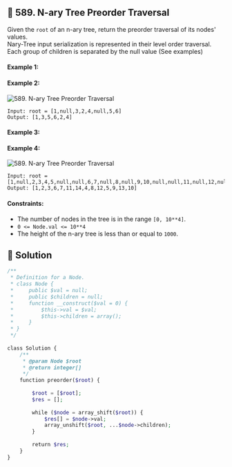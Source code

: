 ## 📝 589. N-ary Tree Preorder Traversal  
Given the `root` of an n-ary tree, return the preorder traversal of its nodes' values.  
Nary-Tree input serialization is represented in their level order traversal. Each group of children is separated by the null value (See examples)  
     
  
#### Example 1:  
#### Example 2:  
![589. N-ary Tree Preorder Traversal](https://assets.leetcode.com/uploads/2018/10/12/narytreeexample.png)

```
Input: root = [1,null,3,2,4,null,5,6]
Output: [1,3,5,6,2,4]

```
#### Example 3:  
#### Example 4:  
![589. N-ary Tree Preorder Traversal](https://assets.leetcode.com/uploads/2019/11/08/sample_4_964.png)

```
Input: root = [1,null,2,3,4,5,null,null,6,7,null,8,null,9,10,null,null,11,null,12,null,13,null,null,14]
Output: [1,2,3,6,7,11,14,4,8,12,5,9,13,10]

```
  
#### Constraints:  
+ The number of nodes in the tree is in the range `[0, 10**4]`.  
+ `0 <= Node.val <= 10**4`  
+ The height of the n-ary tree is less than or equal to `1000`.  
  
## 📝 Solution 
```php  
/**  
 * Definition for a Node.  
 * class Node {  
 *     public $val = null;  
 *     public $children = null;  
 *     function __construct($val = 0) {  
 *         $this->val = $val;  
 *         $this->children = array();  
 *     }  
 * }  
 */  
  
class Solution {  
    /**  
     * @param Node $root  
     * @return integer[]  
     */  
    function preorder($root) {  
          
        $root = [$root];  
        $res = [];  
  
        while ($node = array_shift($root)) {  
            $res[] = $node->val;  
            array_unshift($root, ...$node->children);  
        }  
  
        return $res;  
    }  
}  
```  
